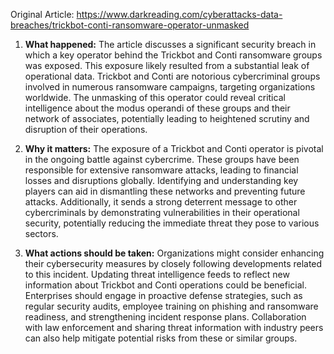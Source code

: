 Original Article: https://www.darkreading.com/cyberattacks-data-breaches/trickbot-conti-ransomware-operator-unmasked

1) **What happened:** The article discusses a significant security breach in which a key operator behind the Trickbot and Conti ransomware groups was exposed. This exposure likely resulted from a substantial leak of operational data. Trickbot and Conti are notorious cybercriminal groups involved in numerous ransomware campaigns, targeting organizations worldwide. The unmasking of this operator could reveal critical intelligence about the modus operandi of these groups and their network of associates, potentially leading to heightened scrutiny and disruption of their operations.

2) **Why it matters:** The exposure of a Trickbot and Conti operator is pivotal in the ongoing battle against cybercrime. These groups have been responsible for extensive ransomware attacks, leading to financial losses and disruptions globally. Identifying and understanding key players can aid in dismantling these networks and preventing future attacks. Additionally, it sends a strong deterrent message to other cybercriminals by demonstrating vulnerabilities in their operational security, potentially reducing the immediate threat they pose to various sectors.

3) **What actions should be taken:** Organizations might consider enhancing their cybersecurity measures by closely following developments related to this incident. Updating threat intelligence feeds to reflect new information about Trickbot and Conti operations could be beneficial. Enterprises should engage in proactive defense strategies, such as regular security audits, employee training on phishing and ransomware readiness, and strengthening incident response plans. Collaboration with law enforcement and sharing threat information with industry peers can also help mitigate potential risks from these or similar groups.